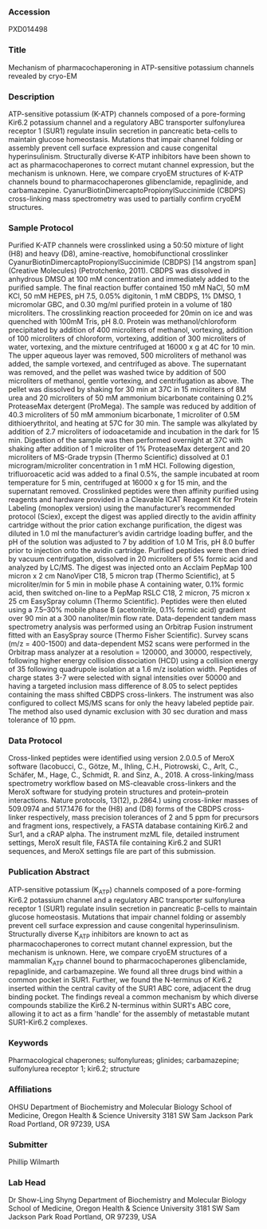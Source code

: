 ### Accession
PXD014498

### Title
Mechanism of pharmacochaperoning in ATP-sensitive potassium channels revealed by cryo-EM

### Description
ATP-sensitive potassium (K-ATP) channels composed of a pore-forming Kir6.2 potassium channel and a regulatory ABC transporter sulfonylurea receptor 1 (SUR1) regulate insulin secretion in pancreatic beta-cells to maintain glucose homeostasis. Mutations that impair channel folding or assembly prevent cell surface expression and cause congenital hyperinsulinism. Structurally diverse K-ATP inhibitors have been shown to act as pharmacochaperones to correct mutant channel expression, but the mechanism is unknown. Here, we compare cryoEM structures of K-ATP channels bound to pharmacochaperones glibenclamide, repaglinide, and carbamazepine. CyanurBiotinDimercaptoPropionylSuccinimide (CBDPS) cross-linking mass spectrometry was used to partially confirm cryoEM structures.

### Sample Protocol
Purified K-ATP channels were crosslinked using a 50:50 mixture of light (H8) and heavy (D8), amine-reactive, homobifunctional crosslinker CyanurBiotinDimercaptoPropionylSuccinimide (CBDPS) [14 angstrom span] (Creative Molecules) (Petrotchenko, 2011).  CBDPS was dissolved in anhydrous DMSO at 100 mM concentration and immediately added to the purified sample. The final reaction buffer contained 150 mM NaCl, 50 mM KCl, 50 mM HEPES, pH 7.5, 0.05% digitonin, 1 mM CBDPS, 1% DMSO, 1 micromolar GBC, and 0.30 mg/ml purified protein in a volume of 180 microliters. The crosslinking reaction proceeded for 20min on ice and was quenched with 100mM Tris, pH 8.0.  Protein was methanol/chloroform precipitated by addition of 400 microliters of methanol, vortexing, addition of 100 microliters of chloroform, vortexing, addition of 300 microliters of water, vortexing, and the mixture centrifuged at 16000 x g at 4C for 10 min.  The upper aqueous layer was removed, 500 microliters of methanol was added, the sample vortexed, and centrifuged as above.  The supernatant was removed, and the pellet was washed twice by addition of 500 microliters of methanol, gentle vortexing, and centrifugation as above.  The pellet was dissolved by shaking for 30 min at 37C in 15 microliters of 8M urea and 20 microliters of 50 mM ammonium bicarbonate containing 0.2% ProteaseMax detergent (ProMega). The sample was reduced by addition of 40.3 microliters of 50 mM ammonium bicarbonate, 1 microliter of 0.5M dithioerythritol, and heating at 57C for 30 min.  The sample was alkylated by addition of 2.7 microliters of iodoacetamide and incubation in the dark for 15 min.  Digestion of the sample was then performed overnight at 37C with shaking after addition of 1 microliter of 1% ProteaseMax detergent and 20 microliters of MS-Grade trypsin (Thermo Scientific) dissolved at 0.1 microgram/microliter concentration in 1 mM HCl.  Following digestion, trifluoroacetic acid was added to a final 0.5%, the sample incubated at room temperature for 5 min, centrifuged at 16000 x g for 15 min, and the supernatant removed.  Crosslinked peptides were then affinity purified using reagents and hardware provided in a Cleavable ICAT Reagent Kit for Protein Labeling (monoplex version) using the manufacturer’s recommended protocol (Sciex), except the digest was applied directly to the avidin affinity cartridge without the prior cation exchange purification, the digest was diluted in 1.0 ml the manufacturer’s avidin cartridge loading buffer, and the pH of the solution was adjusted to 7 by addition of 1.0 M Tris, pH 8.0 buffer prior to injection onto the avidin cartridge.   Purified peptides were then dried by vacuum centrifugation, dissolved in 20 microliters of 5% formic acid and analyzed by LC/MS.  The digest was injected onto an Acclaim PepMap 100 micron x 2 cm NanoViper C18, 5 micron trap (Thermo Scientific), at 5 microliter/min for 5 min in mobile phase A containing water, 0.1% formic acid, then switched on-line to a PepMap RSLC C18, 2 micron, 75 micron x 25 cm EasySpray column (Thermo Scientific). Peptides were then eluted using a 7.5–30% mobile phase B (acetonitrile, 0.1% formic acid) gradient over 90 min at a 300 nanoliter/min flow rate. Data-dependent tandem mass spectrometry analysis was performed using an Orbitrap Fusion instrument fitted with an EasySpray source (Thermo Fisher Scientific). Survey scans (m/z = 400-1500) and data-dependent MS2 scans were performed in the Orbitrap mass analyzer at a resolution = 120000, and 30000, respectively, following higher energy collision dissociation (HCD) using a collision energy of 35 following quadrupole isolation at a 1.6 m/z isolation width. Peptides of charge states 3-7 were selected with signal intensities over 50000 and having a targeted inclusion mass difference of 8.05 to select peptides containing the mass shifted CBDPS cross-linkers.  The instrument was also configured to collect MS/MS scans for only the heavy labeled peptide pair. The method also used dynamic exclusion with 30 sec duration and mass tolerance of 10 ppm.

### Data Protocol
Cross-linked peptides were identified using version 2.0.0.5 of MeroX software (Iacobucci, C., Götze, M., Ihling, C.H., Piotrowski, C., Arlt, C., Schäfer, M., Hage, C., Schmidt, R. and Sinz, A., 2018. A cross-linking/mass spectrometry workflow based on MS-cleavable cross-linkers and the MeroX software for studying protein structures and protein–protein interactions. Nature protocols, 13(12), p.2864.) using cross-linker masses of 509.0974 and 517.1476 for the (H8) and (D8) forms of the CBDPS cross-linker respectively, mass precision tolerances of 2 and 5 ppm for precursors and fragment ions, respectively, a FASTA database containing Kir6.2 and Sur1, and a cRAP alpha.  The instrument mzML file, detailed instrument settings, MeroX result file, FASTA file containing Kir6.2 and SUR1 sequences, and MeroX settings file are part of this submission.

### Publication Abstract
ATP-sensitive potassium (K<sub>ATP</sub>) channels composed of a pore-forming Kir6.2 potassium channel and a regulatory ABC transporter sulfonylurea receptor 1 (SUR1) regulate insulin secretion in pancreatic &#x3b2;-cells to maintain glucose homeostasis. Mutations that impair channel folding or assembly prevent cell surface expression and cause congenital hyperinsulinism. Structurally diverse K<sub>ATP</sub> inhibitors are known to act as pharmacochaperones to correct mutant channel expression, but the mechanism is unknown. Here, we compare cryoEM structures of a mammalian K<sub>ATP</sub> channel bound to pharmacochaperones glibenclamide, repaglinide, and carbamazepine. We found all three drugs bind within a common pocket in SUR1. Further, we found the N-terminus of Kir6.2 inserted within the central cavity of the SUR1 ABC core, adjacent the drug binding pocket. The findings reveal a common mechanism by which diverse compounds stabilize the Kir6.2 N-terminus within SUR1's ABC core, allowing it to act as a firm 'handle' for the assembly of metastable mutant SUR1-Kir6.2 complexes.

### Keywords
Pharmacological chaperones; sulfonylureas; glinides; carbamazepine; sulfonylurea receptor 1; kir6.2; structure

### Affiliations
OHSU
Department of Biochemistry and Molecular Biology School of Medicine, Oregon Health & Science University  3181 SW Sam Jackson Park Road Portland, OR 97239, USA

### Submitter
Phillip Wilmarth

### Lab Head
Dr Show-Ling Shyng
Department of Biochemistry and Molecular Biology School of Medicine, Oregon Health & Science University  3181 SW Sam Jackson Park Road Portland, OR 97239, USA


